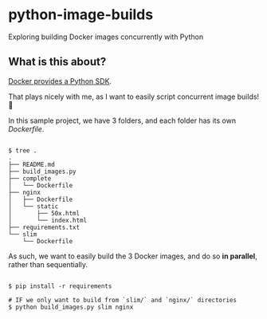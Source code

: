 # python-image-builds

Exploring building Docker images concurrently with Python

## What is this about?

[Docker provides a Python SDK](https://github.com/docker/docker-py).

That plays nicely with me, as I want to easily script concurrent image builds! :whale:

In this sample project, we have 3 folders, and each folder has its own _Dockerfile_.

```console

$ tree .
.
├── README.md
├── build_images.py
├── complete
│   └── Dockerfile
├── nginx
│   ├── Dockerfile
│   └── static
│       ├── 50x.html
│       └── index.html
├── requirements.txt
└── slim
    └── Dockerfile
```

As such, we want to easily build the 3 Docker images, and do so **in parallel**, rather than sequentially.

```console

$ pip install -r requirements

# IF we only want to build from `slim/` and `nginx/` directories
$ python build_images.py slim nginx
```
